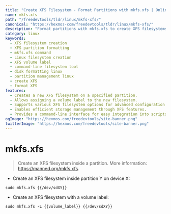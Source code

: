 ```yaml
---
title: "Create XFS Filesystem - Format Partitions with mkfs.xfs | Online Free DevTools by Hexmos"
name: mkfs.xfs
path: "/freedevtools/tldr/linux/mkfs-xfs/"
canonical: "https://hexmos-com/freedevtools/tldr/linux/mkfs-xfs/"
description: "Format partitions with mkfs.xfs to create XFS filesystems quickly and easily.  Manage disk space and optimize storage with this powerful command-line tool. Free online tool, no registration required."
category: linux
keywords:
  - XFS filesystem creation
  - XFS partition formatting
  - mkfs.xfs command
  - Linux filesystem creation
  - XFS volume label
  - command-line filesystem tool
  - disk formatting linux
  - partition management linux
  - create XFS
  - format XFS
features:
  - Creates a new XFS filesystem on a specified partition.
  - Allows assigning a volume label to the new filesystem.
  - Supports various XFS filesystem options for advanced configuration.
  - Enables efficient storage management through XFS features.
  - Provides a command-line interface for easy integration into scripts.
ogImage: "https://hexmos.com/freedevtools/site-banner.png"
twitterImage: "https://hexmos.com/freedevtools/site-banner.png"
---
```


# mkfs.xfs

> Create an XFS filesystem inside a partition.
> More information: <https://manned.org/mkfs.xfs>.

- Create an XFS filesystem inside partition Y on device X:

`sudo mkfs.xfs {{/dev/sdXY}}`

- Create an XFS filesystem with a volume label:

`sudo mkfs.xfs -L {{volume_label}} {{/dev/sdXY}}`
